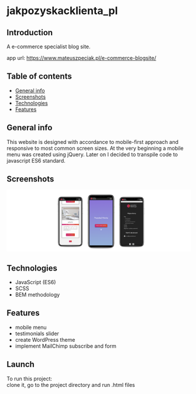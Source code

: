 # jakpozyskacklienta_pl

## Introduction 

A e-commerce specialist blog site.

app url: https://www.mateuszpeciak.pl/e-commerce-blogsite/

## Table of contents
* [General info](#general-info)
* [Screenshots](#screenshots)
* [Technologies](#technologies)
* [Features](#features)

## General info
This website is designed with accordance to mobile-first approach and responsive to most common screen sizes.
At the very beginning a mobile menu was created using jQuery. Later on I decided to transpile code to javascript ES6 standard.

## Screenshots
![mockup TURN TIMER](/mockup/mockup.png)

## Technologies
* JavaScript (ES6)
* SCSS
* BEM methodology

## Features
* mobile menu
* testimonials slider
* create WordPress theme
* implement MailChimp subscribe and form 

## Launch
To run this project:  
clone it, go to the project directory and run .html files
